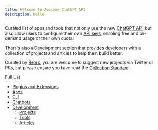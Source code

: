 ```yaml
---
title: Welcome to Awesome ChatGPT API
description: hello
---
```


Curated list of apps and tools that not only use the new [ChatGPT API](https://platform.openai.com/docs/api-reference/chat), but also allow users to configure their own [API keys](https://platform.openai.com/account/api-keys), enabling free and on-demand usage of their own quota.

There's also a [Development](#development) section that provides developers with a collection of projects and articles to help them build better.

Curated by [Reorx](https://reorx.com), you are welcome to suggest new projects via Twitter or PRs, but please ensure you have read the [Collection Standard](https://github.com/reorx/awesome-chatgpt-api/issues/21).

[Full List](posts/the-awesome/)
- [Plugins and Extensions](posts/the-awesome/#plugins-and-extensions)
- [Apps](posts/the-awesome/#apps)
- [CLI](posts/the-awesome/#cli)
- [Chatbots](posts/the-awesome/#chatbots)
- [Development](posts/the-awesome/#development)
  - [Projects](posts/the-awesome/#projects)
  - [Tools](posts/the-awesome/#tools)
  - [Articles](posts/the-awesome/#articles)
